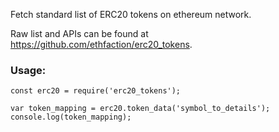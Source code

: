 Fetch standard list of ERC20 tokens on ethereum network.

Raw list and APIs can be found at https://github.com/ethfaction/erc20_tokens.

### Usage:

```
const erc20 = require('erc20_tokens');

var token_mapping = erc20.token_data('symbol_to_details');
console.log(token_mapping);
```